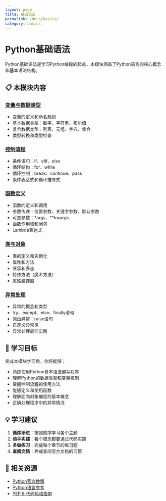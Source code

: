 ```yaml
---
layout: page
title: 基础语法
permalink: /docs/basics/
category: basics
---
```


# Python基础语法

Python基础语法是学习Python编程的起点，本模块涵盖了Python语言的核心概念和基本语法结构。

## 📋 本模块内容

### [变量与数据类型](variables.md)
- 变量的定义和命名规则
- 基本数据类型：数字、字符串、布尔值
- 复合数据类型：列表、元组、字典、集合
- 类型转换和类型检查

### [控制流程](control-flow.md)
- 条件语句：if、elif、else
- 循环结构：for、while
- 循环控制：break、continue、pass
- 条件表达式和循环推导式

### [函数定义](functions.md)
- 函数的定义和调用
- 参数传递：位置参数、关键字参数、默认参数
- 可变参数：*args、**kwargs
- 函数作用域和闭包
- Lambda表达式

### [类与对象](classes.md)
- 类的定义和实例化
- 属性和方法
- 继承和多态
- 特殊方法（魔术方法）
- 属性装饰器

### [异常处理](exceptions.md)
- 异常的概念和类型
- try、except、else、finally语句
- 抛出异常：raise语句
- 自定义异常类
- 异常处理最佳实践

## 🎯 学习目标

完成本模块学习后，你将能够：

- 熟练使用Python基本语法编写程序
- 理解Python的数据类型和变量机制
- 掌握控制流程的使用方法
- 能够定义和使用函数
- 理解面向对象编程的基本概念
- 正确处理程序中的异常情况

## 💡 学习建议

1. **循序渐进**：按照顺序学习各个主题
2. **动手实践**：每个概念都要通过代码实践
3. **多做练习**：完成每个章节的练习题
4. **查阅文档**：养成查阅官方文档的习惯

## 🔗 相关资源

- [Python官方教程](https://docs.python.org/3/tutorial/)
- [Python语言参考](https://docs.python.org/3/reference/)
- [PEP 8 代码风格指南](https://www.python.org/dev/peps/pep-0008/)